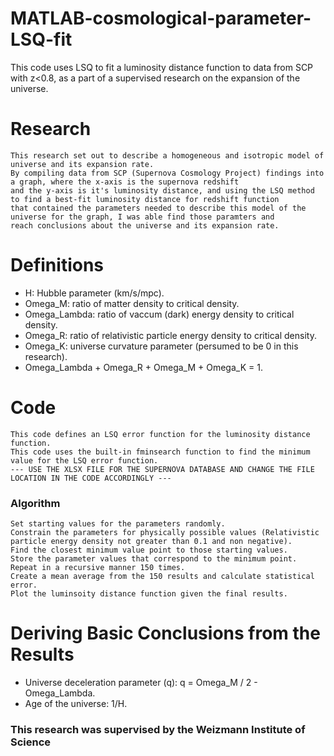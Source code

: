 # MATLAB-cosmological-parameter-LSQ-fit
This code uses LSQ to fit a luminosity distance function to data from SCP with z&lt;0.8, as a part of a supervised research on the expansion of the universe.

# Research

    This research set out to describe a homogeneous and isotropic model of universe and its expansion rate.
    By compiling data from SCP (Supernova Cosmology Project) findings into a graph, where the x-axis is the supernova redshift 
    and the y-axis is it's luminosity distance, and using the LSQ method to find a best-fit luminosity distance for redshift function 
    that contained the parameters needed to describe this model of the universe for the graph, I was able find those paramters and 
    reach conclusions about the universe and its expansion rate.

# Definitions

  - H: Hubble parameter (km/s/mpc).
  - Omega_M: ratio of matter density to critical density.
  - Omega_Lambda: ratio of vaccum (dark) energy density to critical density.
  - Omega_R: ratio of relativistic particle energy density to critical density.
  - Omega_K: universe curvature parameter (persumed to be 0 in this research).
  - Omega_Lambda + Omega_R + Omega_M + Omega_K = 1.

# Code

    This code defines an LSQ error function for the luminosity distance function.
    This code uses the built-in fminsearch function to find the minimum value for the LSQ error function.
    --- USE THE XLSX FILE FOR THE SUPERNOVA DATABASE AND CHANGE THE FILE LOCATION IN THE CODE ACCORDINGLY ---

### Algorithm

    Set starting values for the parameters randomly.
    Constrain the parameters for physically possible values (Relativistic particle energy density not greater than 0.1 and non negative).
    Find the closest minimum value point to those starting values.
    Store the parameter values that correspond to the minimum point.
    Repeat in a recursive manner 150 times.
    Create a mean average from the 150 results and calculate statistical error.
    Plot the luminsoity distance function given the final results.

# Deriving Basic Conclusions from the Results

  - Universe deceleration parameter (q): q = Omega_M / 2 - Omega_Lambda.
  - Age of the universe: 1/H.

### This research was supervised by the Weizmann Institute of Science
